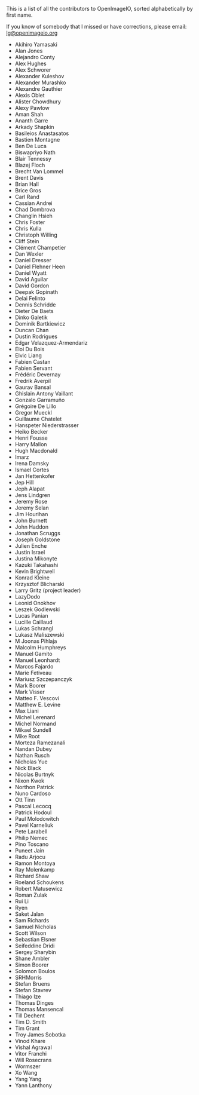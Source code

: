 This is a list of all the contributors to OpenImageIO, sorted alphabetically
by first name.

If you know of somebody that I missed or have corrections, please email:
lg@openimageio.org

* Akihiro Yamasaki
* Alan Jones
* Alejandro Conty
* Alex Hughes
* Alex Schworer
* Alexander Kuleshov
* Alexander Murashko
* Alexandre Gauthier
* Alexis Oblet
* Alister Chowdhury
* Alexy Pawlow
* Aman Shah
* Ananth Garre
* Arkady Shapkin
* Basileios Anastasatos
* Bastien Montagne
* Ben De Luca
* Biswapriyo Nath
* Blair Tennessy
* Blazej Floch
* Brecht Van Lommel
* Brent Davis
* Brian Hall
* Brice Gros
* Carl Rand
* Cassian Andrei
* Chad Dombrova
* Changlin Hsieh
* Chris Foster
* Chris Kulla
* Christoph Willing
* Cliff Stein
* Clément Champetier
* Dan Wexler
* Daniel Dresser
* Daniel Flehner Heen
* Daniel Wyatt
* David Aguilar
* David Gordon
* Deepak Gopinath
* Delai Felinto
* Dennis Schridde
* Dieter De Baets
* Dinko Galetik
* Dominik Bartkiewicz
* Duncan Chan
* Dustin Rodrigues
* Edgar Velazquez-Armendariz
* Eloi Du Bois
* Elvic Liang
* Fabien Castan
* Fabien Servant
* Frédéric Devernay
* Fredrik Averpil
* Gaurav Bansal
* Ghislain Antony Vaillant
* Gonzalo Garramuño
* Grégoire De Lillo
* Gregor Mueckl
* Guillaume Chatelet
* Hanspeter Niederstrasser
* Heiko Becker
* Henri Fousse
* Harry Mallon
* Hugh Macdonald
* Imarz
* Irena Damsky
* Ismael Cortes
* Jan Hettenkofer
* Jep Hill
* Jeph Alapat
* Jens Lindgren
* Jeremy Rose
* Jeremy Selan
* Jim Hourihan
* John Burnett
* John Haddon
* Jonathan Scruggs
* Joseph Goldstone
* Julien Enche
* Justin Israel
* Justina Mikonyte
* Kazuki Takahashi
* Kevin Brightwell
* Konrad Kleine
* Krzysztof Blicharski
* Larry Gritz (project leader)
* LazyDodo
* Leonid Onokhov
* Leszek Godlewski
* Lucas Panian
* Lucille Caillaud
* Lukas Schrangl
* Lukasz Maliszewski
* M Joonas Pihlaja
* Malcolm Humphreys
* Manuel Gamito
* Manuel Leonhardt
* Marcos Fajardo
* Marie Fetiveau
* Mariusz Szczepanczyk
* Mark Boorer
* Mark Visser
* Matteo F. Vescovi
* Matthew E. Levine
* Max Liani
* Michel Lerenard
* Michel Normand
* Mikael Sundell
* Mike Root
* Morteza Ramezanali
* Nandan Dubey
* Nathan Rusch
* Nicholas Yue
* Nick Black
* Nicolas Burtnyk
* Nixon Kwok
* Northon Patrick
* Nuno Cardoso
* Ott Tinn
* Pascal Lecocq
* Patrick Hodoul
* Paul Molodowitch
* Pavel Karneliuk
* Pete Larabell
* Philip Nemec
* Pino Toscano
* Puneet Jain
* Radu Arjocu
* Ramon Montoya
* Ray Molenkamp
* Richard Shaw
* Roeland Schoukens
* Robert Matusewicz
* Roman Zulak
* Rui Li
* Ryen
* Saket Jalan
* Sam Richards
* Samuel Nicholas
* Scott Wilson
* Sebastian Elsner
* Seifeddine Dridi
* Sergey Sharybin
* Shane Ambler
* Simon Boorer
* Solomon Boulos
* SRHMorris
* Stefan Bruens
* Stefan Stavrev
* Thiago Ize
* Thomas Dinges
* Thomas Mansencal
* Till Dechent
* Tim D. Smith
* Tim Grant
* Troy James Sobotka
* Vinod Khare
* Vishal Agrawal
* Vitor Franchi
* Will Rosecrans
* Wormszer
* Xo Wang
* Yang Yang
* Yann Lanthony
